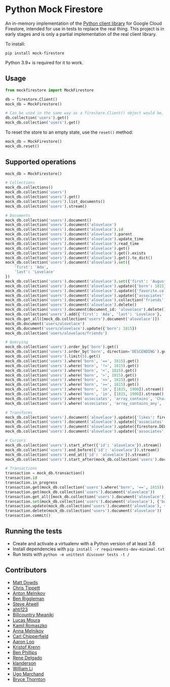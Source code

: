 # Python Mock Firestore

An in-memory implementation of the [Python client library](https://github.com/googleapis/python-firestore) for Google Cloud Firestore, intended for use in tests to replace the real thing. This project is in early stages and is only a partial implementation of the real  client library.

To install:

`pip install mock-firestore`

Python 3.9+ is required for it to work.

## Usage

```python
from mockfirestore import MockFirestore

db = firestore.Client()
mock_db = MockFirestore()

# Can be used in the same way as a firestore.Client() object would be, e.g.:
db.collection('users').get()
mock_db.collection('users').get()
```

To reset the store to an empty state, use the `reset()` method:

```python
mock_db = MockFirestore()
mock_db.reset()
```

## Supported operations

```python
mock_db = MockFirestore()

# Collections
mock_db.collections()
mock_db.collection('users')
mock_db.collection('users').get()
mock_db.collection('users').list_documents()
mock_db.collection('users').stream()

# Documents
mock_db.collection('users').document()
mock_db.collection('users').document('alovelace')
mock_db.collection('users').document('alovelace').id
mock_db.collection('users').document('alovelace').parent
mock_db.collection('users').document('alovelace').update_time
mock_db.collection('users').document('alovelace').read_time
mock_db.collection('users').document('alovelace').get()
mock_db.collection('users').document('alovelace').get().exists
mock_db.collection('users').document('alovelace').get().to_dict()
mock_db.collection('users').document('alovelace').set({
    'first': 'Ada',
    'last': 'Lovelace'
})
mock_db.collection('users').document('alovelace').set({'first': 'Augusta Ada'}, merge=True)
mock_db.collection('users').document('alovelace').update({'born': 1815})
mock_db.collection('users').document('alovelace').update({'favorite.color': 'red'})
mock_db.collection('users').document('alovelace').update({'associates': ['Charles Babbage', 'Michael Faraday']})
mock_db.collection('users').document('alovelace').collection('friends')
mock_db.collection('users').document('alovelace').delete()
mock_db.collection('users').document(document_id: 'alovelace').delete()
mock_db.collection('users').add({'first': 'Ada', 'last': 'Lovelace'}, 'alovelace')
mock_db.get_all([mock_db.collection('users').document('alovelace')])
mock_db.document('users/alovelace')
mock_db.document('users/alovelace').update({'born': 1815})
mock_db.collection('users/alovelace/friends')

# Querying
mock_db.collection('users').order_by('born').get()
mock_db.collection('users').order_by('born', direction='DESCENDING').get()
mock_db.collection('users').limit(5).get()
mock_db.collection('users').where('born', '==', 1815).get()
mock_db.collection('users').where('born', '!=', 1815).get()
mock_db.collection('users').where('born', '<', 1815).get()
mock_db.collection('users').where('born', '>', 1815).get()
mock_db.collection('users').where('born', '<=', 1815).get()
mock_db.collection('users').where('born', '>=', 1815).get()
mock_db.collection('users').where('born', 'in', [1815, 1900]).stream()
mock_db.collection('users').where('born', 'in', [1815, 1900]).stream()
mock_db.collection('users').where('associates', 'array_contains', 'Charles Babbage').stream()
mock_db.collection('users').where('associates', 'array_contains_any', ['Charles Babbage', 'Michael Faraday']).stream()

# Transforms
mock_db.collection('users').document('alovelace').update({'likes': firestore.Increment(1)})
mock_db.collection('users').document('alovelace').update({'associates': firestore.ArrayUnion(['Andrew Cross', 'Charles Wheatstone'])})
mock_db.collection('users').document('alovelace').update({firestore.DELETE_FIELD: "born"})
mock_db.collection('users').document('alovelace').update({'associates': firestore.ArrayRemove(['Andrew Cross'])})

# Cursors
mock_db.collection('users').start_after({'id': 'alovelace'}).stream()
mock_db.collection('users').end_before({'id': 'alovelace'}).stream()
mock_db.collection('users').end_at({'id': 'alovelace'}).stream()
mock_db.collection('users').start_after(mock_db.collection('users').document('alovelace')).stream()

# Transactions
transaction = mock_db.transaction()
transaction.id
transaction.in_progress
transaction.get(mock_db.collection('users').where('born', '==', 1815))
transaction.get(mock_db.collection('users').document('alovelace'))
transaction.get_all([mock_db.collection('users').document('alovelace')])
transaction.set(mock_db.collection('users').document('alovelace'), {'born': 1815})
transaction.update(mock_db.collection('users').document('alovelace'), {'born': 1815})
transaction.delete(mock_db.collection('users').document('alovelace'))
transaction.commit()
```

## Running the tests

* Create and activate a virtualenv with a Python version of at least 3.6
* Install dependencies with `pip install -r requirements-dev-minimal.txt`
* Run tests with `python -m unittest discover tests -t /`

## Contributors

* [Matt Dowds](https://github.com/mdowds)
* [Chris Tippett](https://github.com/christippett)
* [Anton Melnikov](https://github.com/notnami)
* [Ben Riggleman](https://github.com/briggleman)
* [Steve Atwell](https://github.com/satwell)
* [ahti123](https://github.com/ahti123)
* [Billcountry Mwaniki](https://github.com/Billcountry)
* [Lucas Moura](https://github.com/lsantosdemoura)
* [Kamil Romaszko](https://github.com/kromash)
* [Anna Melnikov](https://github.com/notnami)
* [Carl Chipperfield](https://github.com/carl-chipperfield)
* [Aaron Loo](https://github.com/domanchi)
* [Kristof Krenn](https://github.com/KrennKristof)
* [Ben Phillips](https://github.com/tavva)
* [Rene Delgado](https://github.com/RDelg)
* [klanderson](https://github.com/klanderson)
* [William Li](https://github.com/wli)
* [Ugo Marchand](https://github.com/UgoM)
* [Bryce Thornton](https://github.com/brycethornton)

